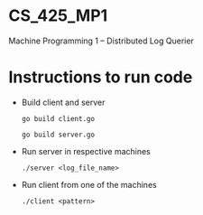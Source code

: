 # CS_425_MP1

Machine Programming 1 – Distributed Log Querier

# Instructions to run code

* Build client and  server

  `go build client.go`
  
  `go build server.go`

* Run server in respective machines

  `./server <log_file_name>`

* Run client from one of the machines

   `./client <pattern>`